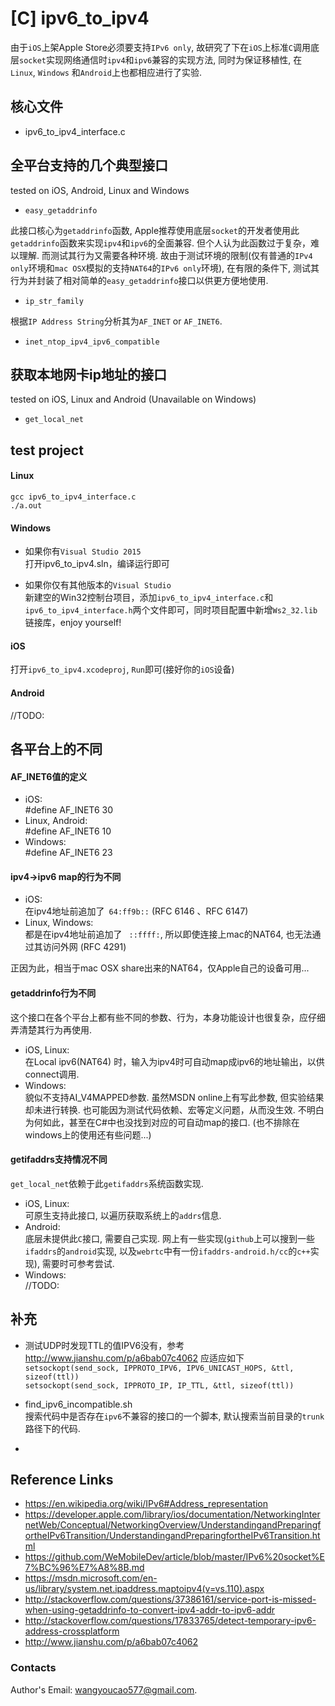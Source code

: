 # [C] ipv6_to_ipv4

由于`iOS`上架Apple Store必须要支持`IPv6 only`, 故研究了下在`iOS`上标准`C`调用底层`socket`实现网络通信时`ipv4`和`ipv6`兼容的实现方法, 同时为保证移植性, 在`Linux`, `Windows` 和`Android`上也都相应进行了实验.

## 核心文件
- ipv6_to_ipv4_interface.c

## 全平台支持的几个典型接口

tested on iOS, Android, Linux and Windows

- `easy_getaddrinfo`  

此接口核心为`getaddrinfo`函数, Apple推荐使用底层`socket`的开发者使用此`getaddrinfo`函数来实现`ipv4`和`ipv6`的全面兼容. 但个人认为此函数过于复杂，难以理解. 而测试其行为又需要各种环境. 故由于测试环境的限制(仅有普通的`IPv4 only`环境和`mac OSX`模拟的支持`NAT64`的`IPv6 only`环境), 在有限的条件下, 测试其行为并封装了相对简单的`easy_getaddrinfo`接口以供更方便地使用.

- `ip_str_family`

根据`IP Address String`分析其为`AF_INET` or `AF_INET6`.

- `inet_ntop_ipv4_ipv6_compatible`   

## 获取本地网卡ip地址的接口

tested on iOS, Linux and Android (Unavailable on Windows)
- `get_local_net`  

## test project
#### Linux
`gcc ipv6_to_ipv4_interface.c`  
`./a.out`

#### Windows
- 如果你有`Visual Studio 2015`  
打开ipv6_to_ipv4.sln，编译运行即可

- 如果你仅有其他版本的`Visual Studio`  
新建空的Win32控制台项目，添加`ipv6_to_ipv4_interface.c`和`ipv6_to_ipv4_interface.h`两个文件即可，同时项目配置中新增`Ws2_32.lib`链接库，enjoy yourself!

#### iOS
打开`ipv6_to_ipv4.xcodeproj`, `Run`即可(接好你的`iOS`设备)

#### Android
//TODO:

## 各平台上的不同
#### AF_INET6值的定义
- iOS:     
#define AF_INET6 30  
- Linux, Android:   
#define AF_INET6 10  
- Windows:  
#define AF_INET6 23

#### ipv4->ipv6 map的行为不同
- iOS:  
在ipv4地址前追加了` 64:ff9b::`   (RFC 6146 、RFC 6147)
- Linux, Windows:  
都是在ipv4地址前追加了 ` ::ffff:`,  所以即使连接上mac的NAT64, 也无法通过其访问外网 (RFC 4291)

正因为此，相当于mac OSX share出来的NAT64，仅Apple自己的设备可用...

#### getaddrinfo行为不同
这个接口在各个平台上都有些不同的参数、行为，本身功能设计也很复杂，应仔细弄清楚其行为再使用.

- iOS, Linux:   
在Local ipv6(NAT64) 时，输入为ipv4时可自动map成ipv6的地址输出，以供connect调用.
- Windows:  
貌似不支持AI_V4MAPPED参数. 虽然MSDN online上有写此参数, 但实验结果却未进行转换. 也可能因为测试代码依赖、宏等定义问题，从而没生效. 不明白为何如此，甚至在C#中也没找到对应的可自动map的接口. (也不排除在windows上的使用还有些问题...)

#### getifaddrs支持情况不同
`get_local_net`依赖于此`getifaddrs`系统函数实现. 
  
- iOS, Linux:   
  可原生支持此接口, 以遍历获取系统上的`addrs`信息.    
- Android:   
  底层未提供此`C`接口, 需要自己实现. 网上有一些实现(`github`上可以搜到一些`ifaddrs`的`android`实现, 以及`webrtc`中有一份`ifaddrs-android.h/cc`的`c++`实现), 需要时可参考尝试.  
- Windows:  
  //TODO:   

## 补充
- 测试UDP时发现TTL的值IPV6没有，参考 http://www.jianshu.com/p/a6bab07c4062 应适应如下  
`setsockopt(send_sock, IPPROTO_IPV6, IPV6_UNICAST_HOPS, &ttl, sizeof(ttl))`  
`setsockopt(send_sock, IPPROTO_IP, IP_TTL, &ttl, sizeof(ttl))`

- find_ipv6_incompatible.sh  
搜索代码中是否存在`ipv6`不兼容的接口的一个脚本, 默认搜索当前目录的`trunk`路径下的代码.

- 

## Reference Links
- https://en.wikipedia.org/wiki/IPv6#Address_representation  
- https://developer.apple.com/library/ios/documentation/NetworkingInternetWeb/Conceptual/NetworkingOverview/UnderstandingandPreparingfortheIPv6Transition/UnderstandingandPreparingfortheIPv6Transition.html  
- https://github.com/WeMobileDev/article/blob/master/IPv6%20socket%E7%BC%96%E7%A8%8B.md  
- https://msdn.microsoft.com/en-us/library/system.net.ipaddress.maptoipv4(v=vs.110).aspx  
- http://stackoverflow.com/questions/37386161/service-port-is-missed-when-using-getaddrinfo-to-convert-ipv4-addr-to-ipv6-addr  
- http://stackoverflow.com/questions/17833765/detect-temporary-ipv6-address-crossplatform  
- http://www.jianshu.com/p/a6bab07c4062

### Contacts
Author's Email: wangyoucao577@gmail.com.
